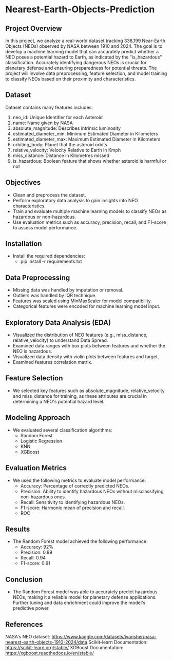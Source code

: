 # Nearest-Earth-Objects-Prediction
## Project Overview
In this project, we analyze a real-world dataset tracking 338,199 Near-Earth Objects (NEOs) observed by NASA between 1910 and 2024. The goal is to develop a machine learning model that can accurately predict whether a NEO poses a potential hazard to Earth, as indicated by the "is_hazardous" classification. Accurately identifying dangerous NEOs is crucial for planetary defense and ensuring preparedness for potential threats. The project will involve data preprocessing, feature selection, and model training to classify NEOs based on their proximity and characteristics.
## Dataset
Dataset contains many features includes:
1. neo_id: Unique Identifier for each Asteroid
2. name: Name given by NASA
3. absolute_magnitude: Describes intrinsic luminosity
4. estimated_diameter_min: Minimum Estimated Diameter in Kilometers
5. estimated_diameter_max: Maximum Estimated Diameter in Kilometers
6. orbiting_body: Planet that the asteroid orbits
7. relative_velocity: Velocity Relative to Earth in Kmph
8. miss_distance: Distance in Kilometres missed
9. is_hazardous: Boolean feature that shows whether asteroid is harmful or not
## Objectives
- Clean and preprocess the dataset.
- Perform exploratory data analysis to gain insights into NEO characteristics.
- Train and evaluate multiple machine learning models to classify NEOs as hazardous or non-hazardous.
- Use evaluation metrics such as accuracy, precision, recall, and F1-score to assess model performance.
## Installation
- Install the required dependencies:
  - pip install -r requirements.txt
## Data Preprocessing
- Missing data was handled by imputation or removal.
- Outliers was handled by IQR technique.
- Features was scaled using MinMaxScaler for model compatibility.
- Categorical features were encoded for machine learning model input.
## Exploratory Data Analysis (EDA)
- Visualized the distribution of NEO features (e.g., miss_distance, relative_velocity) to understand Data Spread.
- Examined data ranges with box plots between features and whether the NEO is hazardous.
- Visualized data density with violin plots between features and target.
- Examined features correlation matrix.
## Feature Selection
- We selected key features such as absolute_magnitude, relative_velocity and miss_distance for training, as these attributes are crucial in determining a NEO's potential hazard level.
## Modeling Approach
- We evaluated several classification algorithms:
  - Random Forest
  - Logistic Regression
  - KNN
  - XGBoost
## Evaluation Metrics
- We used the following metrics to evaluate model performance:
  - Accuracy: Percentage of correctly predicted NEOs.
  - Precision: Ability to identify hazardous NEOs without misclassifying non-hazardous ones.
  - Recall: Sensitivity to identifying hazardous NEOs.
  - F1-score: Harmonic mean of precision and recall.
  - ROC
## Results
- The Random Forest model achieved the following performance:
  - Accuracy: 92%
  - Precision: 0.89
  - Recall: 0.94
  - F1-score: 0.91
## Conclusion
- The Random Forest model was able to accurately predict hazardous NEOs, making it a reliable model for planetary defense applications. Further tuning and data enrichment could improve the model's predictive power.
## References
NASA's NEO dataset: https://www.kaggle.com/datasets/ivansher/nasa-nearest-earth-objects-1910-2024/data
Scikit-learn Documentation: https://scikit-learn.org/stable/
XGBoost Documentation: https://xgboost.readthedocs.io/en/stable/

